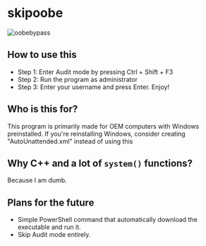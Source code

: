 # skipoobe
![oobebypass](https://i.ibb.co/jvj5J6p/image.png)
## How to use this
- Step 1: Enter Audit mode by pressing Ctrl + Shift + F3
- Step 2: Run the program as administrator
- Step 3: Enter your username and press Enter. Enjoy!
## Who is this for?
This program is primarily made for OEM computers with Windows preinstalled. If you're reinstalling Windows, consider creating "AutoUnattended.xml" instead of using this
## Why C++ and a lot of `system()` functions?
Because I am dumb.
## Plans for the future
- Simple PowerShell command that automatically download the executable and run it.
- Skip Audit mode entirely.
